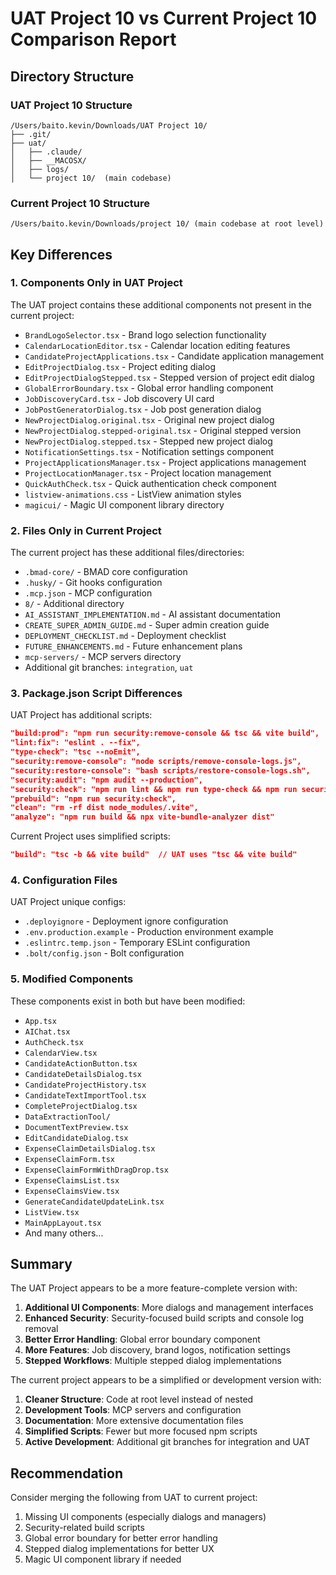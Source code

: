 # UAT Project 10 vs Current Project 10 Comparison Report

## Directory Structure

### UAT Project 10 Structure
```
/Users/baito.kevin/Downloads/UAT Project 10/
├── .git/
├── uat/
│   ├── .claude/
│   ├── __MACOSX/
│   ├── logs/
│   └── project 10/  (main codebase)
```

### Current Project 10 Structure
```
/Users/baito.kevin/Downloads/project 10/ (main codebase at root level)
```

## Key Differences

### 1. Components Only in UAT Project

The UAT project contains these additional components not present in the current project:

- `BrandLogoSelector.tsx` - Brand logo selection functionality
- `CalendarLocationEditor.tsx` - Calendar location editing features
- `CandidateProjectApplications.tsx` - Candidate application management
- `EditProjectDialog.tsx` - Project editing dialog
- `EditProjectDialogStepped.tsx` - Stepped version of project edit dialog
- `GlobalErrorBoundary.tsx` - Global error handling component
- `JobDiscoveryCard.tsx` - Job discovery UI card
- `JobPostGeneratorDialog.tsx` - Job post generation dialog
- `NewProjectDialog.original.tsx` - Original new project dialog
- `NewProjectDialog.stepped-original.tsx` - Original stepped version
- `NewProjectDialog.stepped.tsx` - Stepped new project dialog
- `NotificationSettings.tsx` - Notification settings component
- `ProjectApplicationsManager.tsx` - Project applications management
- `ProjectLocationManager.tsx` - Project location management
- `QuickAuthCheck.tsx` - Quick authentication check component
- `listview-animations.css` - ListView animation styles
- `magicui/` - Magic UI component library directory

### 2. Files Only in Current Project

The current project has these additional files/directories:

- `.bmad-core/` - BMAD core configuration
- `.husky/` - Git hooks configuration
- `.mcp.json` - MCP configuration
- `8/` - Additional directory
- `AI_ASSISTANT_IMPLEMENTATION.md` - AI assistant documentation
- `CREATE_SUPER_ADMIN_GUIDE.md` - Super admin creation guide
- `DEPLOYMENT_CHECKLIST.md` - Deployment checklist
- `FUTURE_ENHANCEMENTS.md` - Future enhancement plans
- `mcp-servers/` - MCP servers directory
- Additional git branches: `integration`, `uat`

### 3. Package.json Script Differences

UAT Project has additional scripts:
```json
"build:prod": "npm run security:remove-console && tsc && vite build",
"lint:fix": "eslint . --fix",
"type-check": "tsc --noEmit",
"security:remove-console": "node scripts/remove-console-logs.js",
"security:restore-console": "bash scripts/restore-console-logs.sh",
"security:audit": "npm audit --production",
"security:check": "npm run lint && npm run type-check && npm run security:audit",
"prebuild": "npm run security:check",
"clean": "rm -rf dist node_modules/.vite",
"analyze": "npm run build && npx vite-bundle-analyzer dist"
```

Current Project uses simplified scripts:
```json
"build": "tsc -b && vite build"  // UAT uses "tsc && vite build"
```

### 4. Configuration Files

UAT Project unique configs:
- `.deployignore` - Deployment ignore configuration
- `.env.production.example` - Production environment example
- `.eslintrc.temp.json` - Temporary ESLint configuration
- `.bolt/config.json` - Bolt configuration

### 5. Modified Components

These components exist in both but have been modified:
- `App.tsx`
- `AIChat.tsx`
- `AuthCheck.tsx`
- `CalendarView.tsx`
- `CandidateActionButton.tsx`
- `CandidateDetailsDialog.tsx`
- `CandidateProjectHistory.tsx`
- `CandidateTextImportTool.tsx`
- `CompleteProjectDialog.tsx`
- `DataExtractionTool/`
- `DocumentTextPreview.tsx`
- `EditCandidateDialog.tsx`
- `ExpenseClaimDetailsDialog.tsx`
- `ExpenseClaimForm.tsx`
- `ExpenseClaimFormWithDragDrop.tsx`
- `ExpenseClaimsList.tsx`
- `ExpenseClaimsView.tsx`
- `GenerateCandidateUpdateLink.tsx`
- `ListView.tsx`
- `MainAppLayout.tsx`
- And many others...

## Summary

The UAT Project appears to be a more feature-complete version with:

1. **Additional UI Components**: More dialogs and management interfaces
2. **Enhanced Security**: Security-focused build scripts and console log removal
3. **Better Error Handling**: Global error boundary component
4. **More Features**: Job discovery, brand logos, notification settings
5. **Stepped Workflows**: Multiple stepped dialog implementations

The current project appears to be a simplified or development version with:

1. **Cleaner Structure**: Code at root level instead of nested
2. **Development Tools**: MCP servers and configuration
3. **Documentation**: More extensive documentation files
4. **Simplified Scripts**: Fewer but more focused npm scripts
5. **Active Development**: Additional git branches for integration and UAT

## Recommendation

Consider merging the following from UAT to current project:
1. Missing UI components (especially dialogs and managers)
2. Security-related build scripts
3. Global error boundary for better error handling
4. Stepped dialog implementations for better UX
5. Magic UI component library if needed